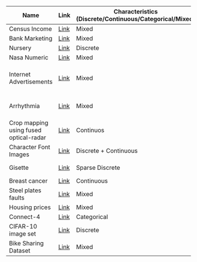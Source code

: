 | Name                                   | Link                                                                                                   | Characteristics (Discrete/Continuous/Categorical/Mixed) | #Instances                    | #Features | #Continuous features | #Discrete features | #Categorical features | #Nominal features | #Ordinal features | Task           | RQ1 | RQ2 | RQ3 | RQ4 | RQ5 |
|----------------------------------------|--------------------------------------------------------------------------------------------------------|---------------------------------------------------------|-------------------------------|-----------|----------------------|--------------------|-----------------------|-------------------|-------------------|----------------| --- | --- | --- |-----| --- |
| Census Income                          | [Link](https://archive.ics.uci.edu/ml/datasets/census+income "Link")                                   | Mixed                                                   | 48842                         | 16        | 6                    | 10                 | 10                    |                   |                   | Classification |     |     |     |     | x   |
| Bank Marketing                         | [Link](https://archive.ics.uci.edu/ml/datasets/Bank+Marketing "Link")                                  | Mixed                                                   | 45211                         | 21        | 11                   | 10                 | 10                    |                   |                   | Classification |     |     |     |     | x   |
| Nursery                                | [Link](https://archive.ics.uci.edu/ml/datasets/nursery "Link")                                         | Discrete                                                | 12960                         | 9         | 0                    | 9                  | 9                     |                   |                   | Classification |     |     |     |     | x   |
| Nasa Numeric                           | [Link](https://www.openml.org/search?type=data&sort=runs&id=1076&status=active "Link")                 | Mixed                                                   | 93                            | 24        | 3                    | 21                 | 21                    |                   |                   | Regression     |     |     |     |     | x   |
| Internet Advertisements                | [Link](https://archive.ics.uci.edu/ml/datasets/Internet+Advertisements "Link")                         | Mixed                                                   | 3279 (2369 excluding missing) | 1558      | 1                    | 2                  | 1555                  | 1555              | 0                 | Classification | x   |     |     |     |     |
| Arrhythmia                             | [Link](https://archive.ics.uci.edu/ml/datasets/Arrhythmia "Link")                                      | Mixed                                                   | 452 (68 excluding missing)    | 279       | 120                  | 86                 | 73                    | 73                | 0                 | Classification | x   |     |     |     |     |
| Crop mapping using fused optical-radar | [Link](https://archive.ics.uci.edu/ml/datasets/Crop+mapping+using+fused+optical-radar+data+set "Link") | Continuos                                               | 325834                        | 174       | 174                  | 0                  | 0                     | 0                 | 0                 | Classification | x   |     |     |     |     |
| Character Font Images                  | [Link](https://archive.ics.uci.edu/ml/datasets/Character+Font+Images "Link")                           | Discrete + Continuous                                   | 745000                        | 411       | 2                    | 409                | 0                     | 0                 | 0                 | Classification | x   |     |     |     |     |
| Gisette                                | [Link](https://archive.ics.uci.edu/ml/datasets/Gisette)                                                | Sparse Discrete                                         | 6000 + 1000                   | 5000      | 0                    | 5000               | 0                     | 0                 | 0                 | Classification |     | x   |     |     |     |
| Breast cancer                          | [Link](https://www.kaggle.com/datasets/uciml/breast-cancer-wisconsin-data)                             | Continuous                                              | 569                           | 31        | 31                   | 0                  | 0                     | 0                 | 0                 | Classification |     | x   |     | x   |     |
| Steel plates faults                    | [Link](https://www.kaggle.com/datasets/bpkapkar/steel-plates-faults-detection)                         | Mixed                                                   | 1941                          | 33        | 25                   | 0                  | 0                     | 0                 | 0                 | Classification |     | x   |     |     |     |
| Housing prices                         | [Link](https://www.kaggle.com/competitions/house-prices-advanced-regression-techniques/)               | Mixed                                                   | 1460                          | 80        | 33                   | 3                  | 44                    | 27                | 17                | Regression     |     | x   |     |     |  x  |
| Connect-4                              | [Link](https://archive.ics.uci.edu/ml/datasets/Connect-4)                                              | Categorical                                             | 67557                         | 42        | 0                    | 0                  | 42                    | 42                | 0                 | Classification |     |     | x   |     |  x  | 
| CIFAR-10 image set                     | [Link](https://www.kaggle.com/datasets/fedesoriano/cifar10-python-in-csv)                              | Discrete                                                | 50000                         | 3772      | 0                    | 3772               | 0                     | 0                 | 0                 | Classification |     |     |     | x   |     |
| Bike Sharing Dataset                   | [Link](https://archive.ics.uci.edu/ml/datasets/Bike+Sharing+Dataset)                                   | Mixed                                                   | 17379                         | 16        | 7                    | 8                  | 1                     | 0                 | 1                 | Regression     |     |     |     |     |     |
